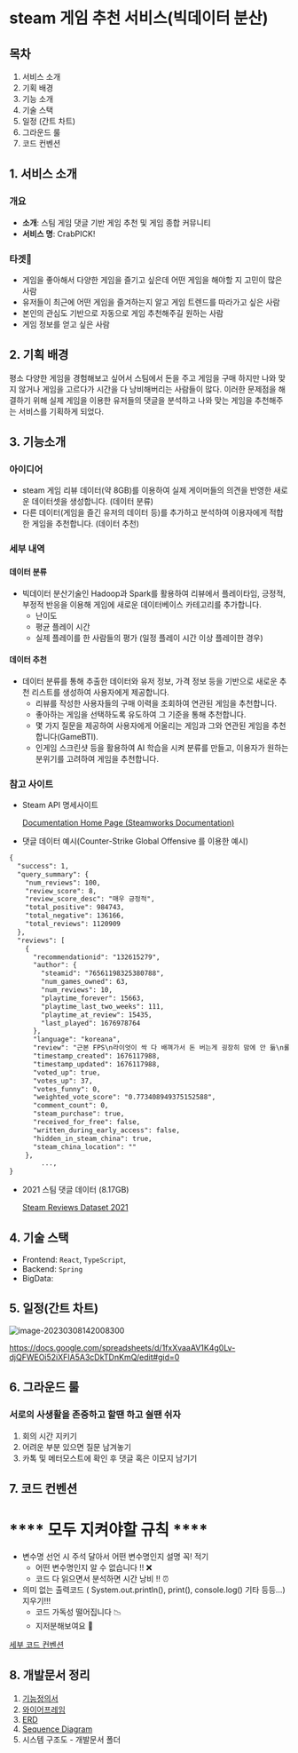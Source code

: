 # steam 게임 추천 서비스(빅데이터 분산)

## 목차

1. 서비스 소개
2. 기획 배경
3. 기능 소개
4. 기술 스택
5. 일정 (간트 차트)
6. 그라운드 룰
7. 코드 컨벤션

## 1. 서비스 소개

### 개요

- **소개**: 스팀 게임 댓글 기반 게임 추천 및 게임 종합 커뮤니티
- **서비스 명**: CrabPICK!



### 타겟🎯

- 게임을 좋아해서 다양한 게임을 즐기고 싶은데 어떤 게임을 해야할 지 고민이 많은 사람
- 유저들이 최근에 어떤 게임을 즐겨하는지 알고 게임 트렌드를 따라가고 싶은 사람
- 본인의 관심도 기반으로 자동으로 게임 추천해주길 원하는 사람
- 게임 정보를 얻고 싶은 사람



## 2. 기획 배경

평소 다양한 게임을 경험해보고 싶어서 스팀에서 돈을 주고 게임을 구매 하지만 나와 맞지 않거나 게임을 고르다가 시간을 다 낭비해버리는 사람들이 많다. 이러한 문제점을 해결하기 위해 실제 게임을 이용한 유저들의 댓글을 분석하고 나와 맞는 게임을 추천해주는 서비스를 기획하게 되었다.



## 3. 기능소개

### 아이디어

- steam 게임 리뷰 데이터(약 8GB)를 이용하여 실제 게이머들의 의견을 반영한 새로운 데이터셋을 생성합니다. (데이터 분류)
- 다른 데이터(게임을 즐긴 유저의 데이터 등)를 추가하고 분석하여 이용자에게 적합한 게임을 추천합니다. (데이터 추천)

### 세부 내역

#### 데이터 분류

- 빅데이터 분산기술인 Hadoop과 Spark를 활용하여 리뷰에서 플레이타임, 긍정적, 부정적 반응을 이용해 게임에 새로운 데이터베이스 카테고리를 추가합니다.
  - 난이도
  - 평균 플레이 시간
  - 실제 플레이를 한 사람들의 평가 (일정 플레이 시간 이상 플레이한 경우)


#### 데이터 추천

- 데이터 분류를 통해 추출한 데이터와 유저 정보, 가격 정보 등을 기반으로 새로운 추천 리스트를 생성하여 사용자에게 제공합니다.
  - 리뷰를 작성한 사용자들의 구매 이력을 조회하여 연관된 게임을 추천합니다.
  - 좋아하는 게임을 선택하도록 유도하여 그 기준을 통해 추천합니다.
  - 몇 가지 질문을 제공하여 사용자에게 어울리는 게임과 그와 연관된 게임을 추천합니다(GameBTI).
  - 인게임 스크린샷 등을 활용하여 AI 학습을 시켜 분류를 만들고, 이용자가 원하는 분위기를 고려하여 게임을 추천합니다.

### 참고 사이트

- Steam API 명세사이트
  
    [Documentation Home Page (Steamworks Documentation)](https://partner.steamgames.com/doc/home)
    
- 댓글 데이터 예시(Counter-Strike Global Offensive 를 이용한 예시)

```markdown
{
  "success": 1,
  "query_summary": {
    "num_reviews": 100,
    "review_score": 8,
    "review_score_desc": "매우 긍정적",
    "total_positive": 984743,
    "total_negative": 136166,
    "total_reviews": 1120909
  },
  "reviews": [
    {
      "recommendationid": "132615279",
      "author": {
        "steamid": "76561198325380788",
        "num_games_owned": 63,
        "num_reviews": 10,
        "playtime_forever": 15663,
        "playtime_last_two_weeks": 111,
        "playtime_at_review": 15435,
        "last_played": 1676978764
      },
      "language": "koreana",
      "review": "근본 FPS\n라이엇이 싹 다 배껴가서 돈 버는게 굉장히 맘에 안 듦\n롤은 도타2 배끼고 롤토체스는 오토체스 배끼고 발로란트는 csgo 배끼고\n자력으로 만드는 게임이 없음 ㅋㅋ\n",
      "timestamp_created": 1676117988,
      "timestamp_updated": 1676117988,
      "voted_up": true,
      "votes_up": 37,
      "votes_funny": 0,
      "weighted_vote_score": "0.773408949375152588",
      "comment_count": 0,
      "steam_purchase": true,
      "received_for_free": false,
      "written_during_early_access": false,
      "hidden_in_steam_china": true,
      "steam_china_location": ""
    },
		...,
}
```

- 2021 스팀 댓글 데이터 (8.17GB)
  
    [Steam Reviews Dataset 2021](https://www.kaggle.com/datasets/najzeko/steam-reviews-2021?resource=download)



## 4. 기술 스택

- Frontend: `React`, `TypeScript`,
- Backend: `Spring`
- BigData:



## 5. 일정(간트 차트)

![image-20230308142008300](./readme.assets/readme.assets/image-20230308142008300.png)

https://docs.google.com/spreadsheets/d/1fxXvaaAV1K4g0Lv-djQFWEOi52iXFIA5A3cDkTDnKmQ/edit#gid=0



## 6. 그라운드 룰

### 서로의 사생활을 존중하고 할땐 하고 쉴땐 쉬자

1. 회의 시간 지키기
2. 어려운 부분 있으면 질문 남겨놓기
3. 카톡 및 메터모스트에 확인 후 댓글 혹은 이모지 남기기



## 7. 코드 컨벤션

# **** 모두 지켜야할 규칙 ****

- 변수명 선언 시 주석 달아서 어떤 변수명인지 설명 꼭! 적기
  - 어떤 변수명인지 알 수 없습니다 !! ❌
  - 코드 다 읽으면서 분석하면 시간 낭비 !! ⏰
- 의미 없는 출력코드 ( System.out.println(), print(), console.log() 기타 등등…) 지우기!!!
  - 코드 가독성 떨어집니다 📉
  - 지저분해보여요 🥲

[세부 코드 컨벤션](https://spicy-product-5a2.notion.site/c625ca0ae7624927bdb5c52e700c74ed)

## 8. 개발문서 정리


1. [기능정의서](https://docs.google.com/spreadsheets/d/1vMAcrNfpWQSTuLhrRCsm-bIlc77D59DAHEvNLeej8dg/edit?usp=sharing)
2. [와이어프레임](https://www.figma.com/file/QmJqzdGLoYF6FVStj9EgxW/E107-%EC%99%80%EC%9D%B4%EC%96%B4-%ED%94%84%EB%A0%88%EC%9E%84?node-id=0-1&t=W38BvxXWM6Qm531O-0)
3. [ERD](https://www.erdcloud.com/d/ayPmWxr5t49gdcBEu)
4. [Sequence Diagram](https://www.notion.so/Team-E107-2109f4cdf9994489b49c7c30c15a8a23)
5. 시스템 구조도 - 개발문서 폴더